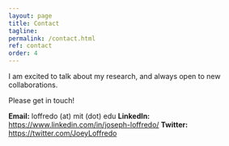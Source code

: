 ```yaml
---
layout: page
title: Contact
tagline:
permalink: /contact.html
ref: contact
order: 4
---
```

I am excited to talk about my research, and always open to new collaborations.

Please get in touch!

**Email:** loffredo (at) mit (dot) edu
**LinkedIn:** https://www.linkedin.com/in/joseph-loffredo/
**Twitter:** https://twitter.com/JoeyLoffredo
